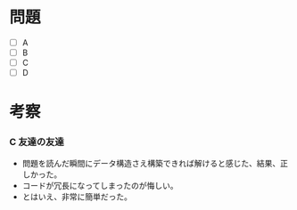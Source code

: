 # 問題
* [ ] A
* [ ] B
* [ ] C
* [ ] D

# 考察
### C 友達の友達
- 問題を読んだ瞬間にデータ構造さえ構築できれば解けると感じた、結果、正しかった。
- コードが冗長になってしまったのが悔しい。
- とはいえ、非常に簡単だった。
